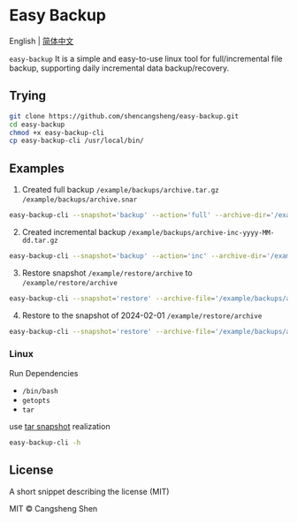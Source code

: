 # Easy Backup

English | [简体中文](./i18n/README.zh-cn.md)

`easy-backup` It is a simple and easy-to-use linux tool for full/incremental file backup, supporting daily incremental data backup/recovery.

## Trying

```bash
git clone https://github.com/shencangsheng/easy-backup.git
cd easy-backup
chmod +x easy-backup-cli
cp easy-backup-cli /usr/local/bin/
```

## Examples

1. Created full backup `/example/backups/archive.tar.gz` `/example/backups/archive.snar`

```bash
easy-backup-cli --snapshot='backup' --action='full' --archive-dir='/example/archive' --output-path='/example/backups'
```

2. Created incremental backup `/example/backups/archive-inc-yyyy-MM-dd.tar.gz`

```bash
easy-backup-cli --snapshot='backup' --action='inc' --archive-dir='/example/archive' --output-path='/example/backups'
```

3. Restore snapshot `/example/restore/archive` to `/example/restore/archive`

```bash
easy-backup-cli --snapshot='restore' --archive-file='/example/backups/archive.tar.gz' --output-path='/example/restore'
```

4. Restore to the snapshot of 2024-02-01 `/example/restore/archive`

```bash
easy-backup-cli --snapshot='restore' --archive-file='/example/backups/archive.tar.gz' --output-path='/example/restore' --end-date='2024-02-01'
```

### Linux

Run Dependencies

- `/bin/bash`
- `getopts`
- `tar`

use [tar snapshot](https://www.gnu.org/software/tar/manual/html_node/Incremental-Dumps.html) realization

```bash
easy-backup-cli -h
```

## License

A short snippet describing the license (MIT)

MIT © Cangsheng Shen

